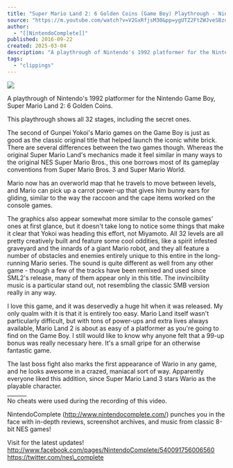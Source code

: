 ```yaml
---
title: "Super Mario Land 2: 6 Golden Coins (Game Boy) Playthrough - NintendoComplete"
source: "https://m.youtube.com/watch?v=V2GxRfjsM30&pp=ygUTZ2FtZWJveSBzdXBlciBtYXJpbw%3D%3D"
author:
  - "[[NintendoComplete]]"
published: 2016-09-22
created: 2025-03-04
description: "A playthrough of Nintendo's 1992 platformer for the Nintendo Game Boy, Super Mario Land 2: 6 Golden Coins. This playthrough shows all 32 stages, including the secret ones.The second of Gunpei Yoko"
tags:
  - "clippings"
---
```

![](https://www.youtube.com/watch?v=V2GxRfjsM30)  

A playthrough of Nintendo's 1992 platformer for the Nintendo Game Boy, Super Mario Land 2: 6 Golden Coins.  
  
This playthrough shows all 32 stages, including the secret ones.  
  
The second of Gunpei Yokoi's Mario games on the Game Boy is just as good as the classic original title that helped launch the iconic white brick. There are several differences between the two games though. Whereas the original Super Mario Land's mechanics made it feel similar in many ways to the original NES Super Mario Bros., this one borrows most of its gameplay conventions from Super Mario Bros. 3 and Super Mario World.  
  
Mario now has an overworld map that he travels to move between levels, and Mario can pick up a carrot power-up that gives him bunny ears for gliding, similar to the way the raccoon and the cape items worked on the console games.  
  
The graphics also appear somewhat more similar to the console games' ones at first glance, but it doesn't take long to notice some things that make it clear that Yokoi was heading this effort, not Miyamoto. All 32 levels are all pretty creatively built and feature some cool oddities, like a spirit infested graveyard and the innards of a giant Mario robot, and they all feature a number of obstacles and enemies entirely unique to this entire in the long-running Mario series. The sound is quite different as well from any other game - though a few of the tracks have been remixed and used since SML2's release, many of them appear only in this title. The invincibility music is a particular stand out, not resembling the classic SMB version really in any way.  
  
I love this game, and it was deservedly a huge hit when it was released. My only qualm with it is that it is entirely too easy. Mario Land itself wasn't particularly difficult, but with tons of power-ups and extra lives always available, Mario Land 2 is about as easy of a platformer as you're going to find on the Game Boy. I still would like to know why anyone felt that a 99-up bonus was really necessary here. It's a small gripe for an otherwise fantastic game.  
  
The last boss fight also marks the first appearance of Wario in any game, and he looks awesome in a crazed, maniacal sort of way. Apparently everyone liked this addition, since Super Mario Land 3 stars Wario as the playable character.  
\_\_\_\_\_\_\_  
No cheats were used during the recording of this video.  
  
NintendoComplete (http://www.nintendocomplete.com/) punches you in the face with in-depth reviews, screenshot archives, and music from classic 8-bit NES games!  
  
Visit for the latest updates!  
http://www.facebook.com/pages/NintendoComplete/540091756006560  
https://twitter.com/nes\_complete